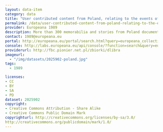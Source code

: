 ```yaml
---
layout: data-item
category: data
title: "User contributed content from Poland, relating to the events of 1989 in Central and Eastern Europe. "
permalink: /data/user-contributed-content-from-poland-relating-to-the-events-of-1989-in-central-and-eastern-europe
provider: Europeana 1989
description: More than 300 memorabilia and stories from Poland documenting the political and social changes in Central and Eastern Europe in the year 1989. Provided by Europeana 1989, which is a pan-European project concerning the changes related to what is commonly known as the fall of the Iron Curtain.
contact: 1989@europeana.eu
portal: http://europeana.eu/portal/search.html?query=europeana_collectionName%3A2025902*&rows=24
console: http://labs.europeana.eu/api/console/?function=search&query=europeana_collectionName%3A2025902*&rows=24
providerurl: http://fbc.pionier.net.pl/zbiorki/dlibra
imageurl:
  - "/img/datasets/2025902-poland.jpg"
tags:
  - 1989

licenses:
- CC
- BY
- SA
- PD
dataset: 2025902
copyright: 
- Creative Commons Attribution - Share Alike
- Creative Commons Public Domain Mark
copyrighturl: http://creativecommons.org/licenses/by-sa/3.0/
http://creativecommons.org/publicdomain/mark/1.0/
---
```

